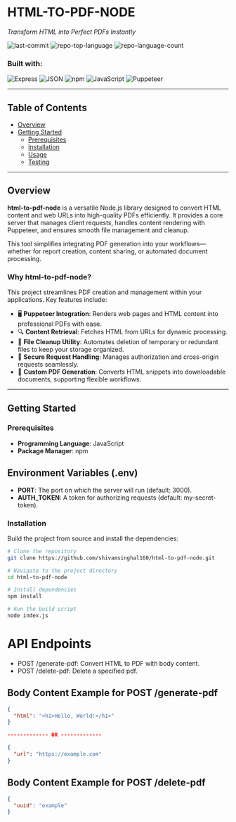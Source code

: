 # HTML-TO-PDF-NODE

*Transform HTML into Perfect PDFs Instantly*

![last-commit](https://img.shields.io/github/last-commit/shivamsinghal160/html-to-pdf-node?style=flat&logo=git&logoColor=white&color=0080ff)
![repo-top-language](https://img.shields.io/github/languages/top/shivamsinghal160/html-to-pdf-node?style=flat&color=0080ff)
![repo-language-count](https://img.shields.io/github/languages/count/shivamsinghal160/html-to-pdf-node?style=flat&color=0080ff)

### Built with:

![Express](https://img.shields.io/badge/Express-000000.svg?style=flat&logo=Express&logoColor=white)
![JSON](https://img.shields.io/badge/JSON-000000.svg?style=flat&logo=JSON&logoColor=white)
![npm](https://img.shields.io/badge/npm-CB3837.svg?style=flat&logo=npm&logoColor=white)
![JavaScript](https://img.shields.io/badge/JavaScript-F7DF1E.svg?style=flat&logo=JavaScript&logoColor=black)
![Puppeteer](https://img.shields.io/badge/Puppeteer-40B5A4.svg?style=flat&logo=Puppeteer&logoColor=white)

---

## Table of Contents

- [Overview](#overview)
- [Getting Started](#getting-started)
  - [Prerequisites](#prerequisites)
  - [Installation](#installation)
  - [Usage](#usage)
  - [Testing](#testing)

---

## Overview

**html-to-pdf-node** is a versatile Node.js library designed to convert HTML content and web URLs into high-quality PDFs efficiently. It provides a core server that manages client requests, handles content rendering with Puppeteer, and ensures smooth file management and cleanup.

This tool simplifies integrating PDF generation into your workflows—whether for report creation, content sharing, or automated document processing.

### Why html-to-pdf-node?

This project streamlines PDF creation and management within your applications. Key features include:

- 🖥️ **Puppeteer Integration**: Renders web pages and HTML content into professional PDFs with ease.
- 🔍 **Content Retrieval**: Fetches HTML from URLs for dynamic processing.
- 🧹 **File Cleanup Utility**: Automates deletion of temporary or redundant files to keep your storage organized.
- 🔑 **Secure Request Handling**: Manages authorization and cross-origin requests seamlessly.
- 📁 **Custom PDF Generation**: Converts HTML snippets into downloadable documents, supporting flexible workflows.

---

## Getting Started

### Prerequisites

- **Programming Language**: JavaScript
- **Package Manager**: npm

## Environment Variables (.env)
- **PORT**: The port on which the server will run (default: 3000).
- **AUTH_TOKEN**: A token for authorizing requests (default: my-secret-token).

### Installation

Build the project from source and install the dependencies:

```bash
# Clone the repository
git clone https://github.com/shivamsinghal160/html-to-pdf-node.git

# Navigate to the project directory
cd html-to-pdf-node

# Install dependencies
npm install

# Run the build script
node index.js

```
# API Endpoints
- POST /generate-pdf: Convert HTML to PDF with body content.
- POST /delete-pdf: Delete a specified pdf.


## Body Content Example for POST /generate-pdf

```json
{
  "html": "<h1>Hello, World!</h1>"
}

------------- OR -------------

{
  "url": "https://example.com"
}
```
## Body Content Example for POST /delete-pdf

```json
{
  "uuid": "example"
}
